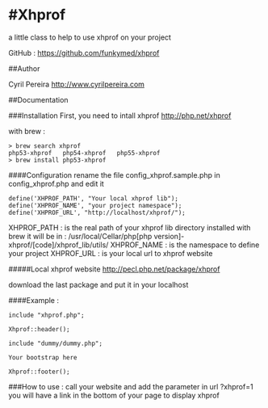 #Xhprof
=============
a little class to help to use xhprof on your project

GitHub : https://github.com/funkymed/xhprof

##Author

Cyril Pereira http://www.cyrilpereira.com

##Documentation

###Installation
First, you need to intall xhprof http://php.net/xhprof

with brew :
~~~
> brew search xhprof
php53-xhprof   php54-xhprof   php55-xhprof
> brew install php53-xhprof
~~~

####Configuration
rename the file config_xhprof.sample.php in config_xhprof.php and edit it
~~~
define('XHPROF_PATH', "Your local xhprof lib");
define('XHPROF_NAME', "your project namespace");
define('XHPROF_URL', "http://localhost/xhprof/");
~~~

XHPROF_PATH : is the real path of your xhprof lib directory
installed with brew it will be in : /usr/local/Cellar/php[php version]-xhprof/[code]/xhprof_lib/utils/
XHPROF_NAME : is the namespace to define your project
XHPROF_URL  : is your local url to xhprof website

#####Local xhprof website
http://pecl.php.net/package/xhprof

download the last package and put it in your localhost


####Example :
~~~
include "xhprof.php";

Xhprof::header();

include "dummy/dummy.php";

Your bootstrap here

Xhprof::footer();
~~~

###How to use :
call your website and add the parameter in url ?xhprof=1
you will have a link in the bottom of your page to display xhprof
